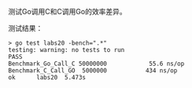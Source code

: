 测试Go调用C和C调用Go的效率差异。

测试结果：

```
> go test labs20 -bench=".*"
testing: warning: no tests to run
PASS
Benchmark_Go_Call_C	50000000	        55.6 ns/op
Benchmark_C_Call_GO	 5000000	       434 ns/op
ok  	labs20	5.473s
```